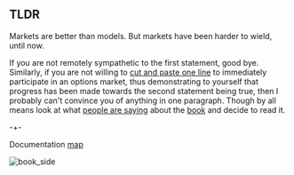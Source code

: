 ## TLDR

Markets are better than models. But markets have been harder to wield, until now. 

If you are not remotely sympathetic to the first statement, good bye. Similarly, if you are not 
willing to [cut and paste one line](https://microprediction.github.io/microprediction/setup.html) to immediately participate in an options market, thus demonstrating to yourself that progress has been made towards the second statement being true, then I probably can't convince you of anything in one paragraph. Though by all means look
at what [people are saying](https://microprediction.github.io/building_an_open_ai_network/feedback.html) about
the [book](https://mitpress.mit.edu/9780262047326/microprediction/) and decide to read it. 


-+- 

Documentation [map](https://microprediction.github.io/microprediction/map.html)



![book_side](/microprediction/assets/images/cotton_microprediction_3d_side.png)
